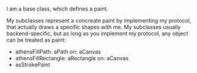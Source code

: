 I am a base class, which defines a paint.

My subclasses represent a concreate paint by implementing my protocol,  that actually draws a specific shapes with me. My subclasses usually backend-specific, but as long as you implement my protocol, any object can be treated as paint:

 - athensFillPath: aPath on: aCanvas
 - athensFillRectangle: aRectangle on: aCanvas
 - asStrokePaint





